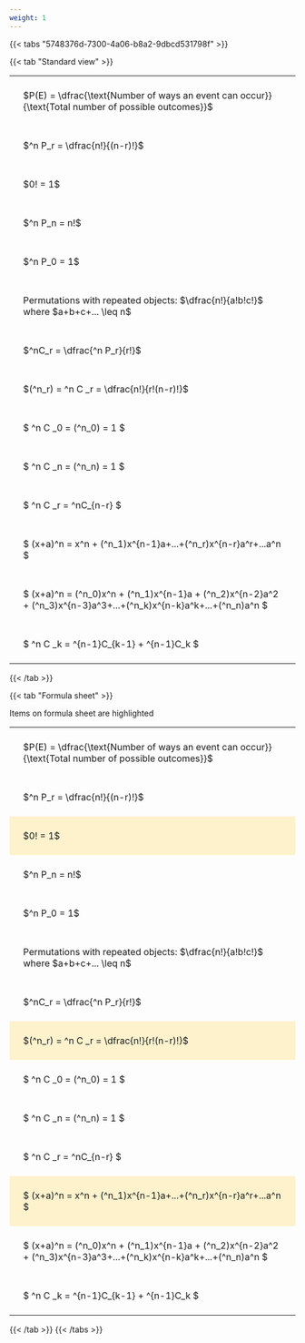 ```yaml
---
weight: 1
---
```


{{< tabs "5748376d-7300-4a06-b8a2-9dbcd531798f" >}}

{{< tab "Standard view" >}}

<style type="text/css">
#T_47feb th.col_heading {
  text-align: left;
  font-size: 1em;
}
#T_47feb td {
  text-align: left;
  font-size: 1em;
  padding: 1.5em;
}
</style>
<table id="T_47feb">
  <thead>
  </thead>
  <tbody>
    <tr>
      <td id="T_47feb_row0_col0" class="data row0 col0" >$P(E) = \dfrac{\text{Number of ways an event can occur}}{\text{Total number of possible outcomes}}$</td>
    </tr>
    <tr>
      <td id="T_47feb_row1_col0" class="data row1 col0" >$^n P_r = \dfrac{n!}{(n-r)!}$</td>
    </tr>
    <tr>
      <td id="T_47feb_row2_col0" class="data row2 col0" >$0! = 1$</td>
    </tr>
    <tr>
      <td id="T_47feb_row3_col0" class="data row3 col0" >$^n P_n = n!$</td>
    </tr>
    <tr>
      <td id="T_47feb_row4_col0" class="data row4 col0" >$^n P_0 = 1$</td>
    </tr>
    <tr>
      <td id="T_47feb_row5_col0" class="data row5 col0" >Permutations with repeated objects: $\dfrac{n!}{a!b!c!}$ where $a+b+c+... \leq n$</td>
    </tr>
    <tr>
      <td id="T_47feb_row6_col0" class="data row6 col0" >$^nC_r = \dfrac{^n P_r}{r!}$</td>
    </tr>
    <tr>
      <td id="T_47feb_row7_col0" class="data row7 col0" >$(^n_r) = ^n C _r = \dfrac{n!}{r!(n-r)!}$</td>
    </tr>
    <tr>
      <td id="T_47feb_row8_col0" class="data row8 col0" >$ ^n C _0 = (^n_0) = 1 $</td>
    </tr>
    <tr>
      <td id="T_47feb_row9_col0" class="data row9 col0" >$ ^n C _n = (^n_n) = 1 $</td>
    </tr>
    <tr>
      <td id="T_47feb_row10_col0" class="data row10 col0" >$ ^n C _r = ^nC_{n-r} $</td>
    </tr>
    <tr>
      <td id="T_47feb_row11_col0" class="data row11 col0" >$ (x+a)^n = x^n + (^n_1)x^{n-1}a+...+(^n_r)x^{n-r}a^r+...a^n    $</td>
    </tr>
    <tr>
      <td id="T_47feb_row12_col0" class="data row12 col0" >$ (x+a)^n = (^n_0)x^n + (^n_1)x^{n-1}a + (^n_2)x^{n-2}a^2 + (^n_3)x^{n-3}a^3+...+(^n_k)x^{n-k}a^k+...+(^n_n)a^n $</td>
    </tr>
    <tr>
      <td id="T_47feb_row13_col0" class="data row13 col0" >$ ^n C _k = ^{n-1}C_{k-1} + ^{n-1}C_k $</td>
    </tr>
  </tbody>
</table>
{{< /tab >}}

{{< tab "Formula sheet" >}}

Items on formula sheet are highlighted 
<br>
<style type="text/css">
#T_33517 th.col_heading {
  text-align: left;
  font-size: 1em;
}
#T_33517 td {
  text-align: left;
  font-size: 1em;
  padding: 1.5em;
}
#T_33517_row0_col0, #T_33517_row1_col0, #T_33517_row3_col0, #T_33517_row4_col0, #T_33517_row5_col0, #T_33517_row6_col0, #T_33517_row8_col0, #T_33517_row9_col0, #T_33517_row10_col0, #T_33517_row12_col0, #T_33517_row13_col0 {
  background-color: rgba(0,0,0,0);
}
#T_33517_row2_col0, #T_33517_row7_col0, #T_33517_row11_col0 {
  background-color: rgba(255,194,10, 0.2);
}
</style>
<table id="T_33517">
  <thead>
  </thead>
  <tbody>
    <tr>
      <td id="T_33517_row0_col0" class="data row0 col0" >$P(E) = \dfrac{\text{Number of ways an event can occur}}{\text{Total number of possible outcomes}}$</td>
    </tr>
    <tr>
      <td id="T_33517_row1_col0" class="data row1 col0" >$^n P_r = \dfrac{n!}{(n-r)!}$</td>
    </tr>
    <tr>
      <td id="T_33517_row2_col0" class="data row2 col0" >$0! = 1$</td>
    </tr>
    <tr>
      <td id="T_33517_row3_col0" class="data row3 col0" >$^n P_n = n!$</td>
    </tr>
    <tr>
      <td id="T_33517_row4_col0" class="data row4 col0" >$^n P_0 = 1$</td>
    </tr>
    <tr>
      <td id="T_33517_row5_col0" class="data row5 col0" >Permutations with repeated objects: $\dfrac{n!}{a!b!c!}$ where $a+b+c+... \leq n$</td>
    </tr>
    <tr>
      <td id="T_33517_row6_col0" class="data row6 col0" >$^nC_r = \dfrac{^n P_r}{r!}$</td>
    </tr>
    <tr>
      <td id="T_33517_row7_col0" class="data row7 col0" >$(^n_r) = ^n C _r = \dfrac{n!}{r!(n-r)!}$</td>
    </tr>
    <tr>
      <td id="T_33517_row8_col0" class="data row8 col0" >$ ^n C _0 = (^n_0) = 1 $</td>
    </tr>
    <tr>
      <td id="T_33517_row9_col0" class="data row9 col0" >$ ^n C _n = (^n_n) = 1 $</td>
    </tr>
    <tr>
      <td id="T_33517_row10_col0" class="data row10 col0" >$ ^n C _r = ^nC_{n-r} $</td>
    </tr>
    <tr>
      <td id="T_33517_row11_col0" class="data row11 col0" >$ (x+a)^n = x^n + (^n_1)x^{n-1}a+...+(^n_r)x^{n-r}a^r+...a^n    $</td>
    </tr>
    <tr>
      <td id="T_33517_row12_col0" class="data row12 col0" >$ (x+a)^n = (^n_0)x^n + (^n_1)x^{n-1}a + (^n_2)x^{n-2}a^2 + (^n_3)x^{n-3}a^3+...+(^n_k)x^{n-k}a^k+...+(^n_n)a^n $</td>
    </tr>
    <tr>
      <td id="T_33517_row13_col0" class="data row13 col0" >$ ^n C _k = ^{n-1}C_{k-1} + ^{n-1}C_k $</td>
    </tr>
  </tbody>
</table>
{{< /tab >}}
{{< /tabs >}}